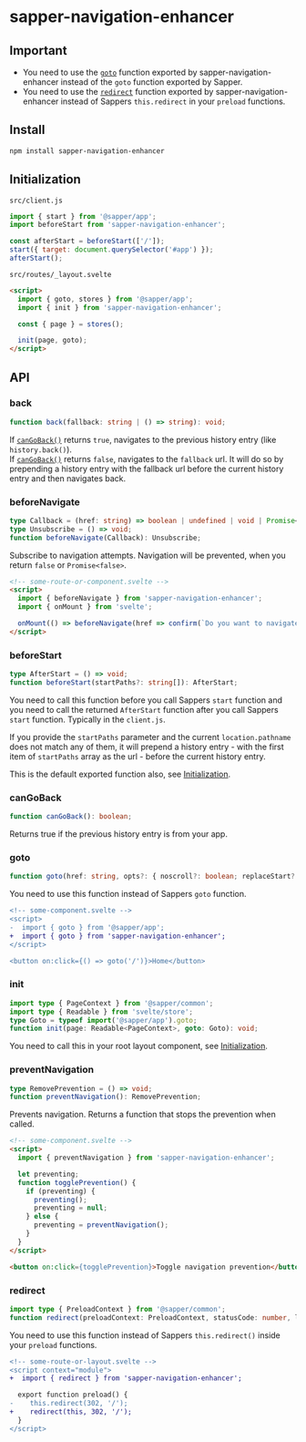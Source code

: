 # sapper-navigation-enhancer

## Important
* You need to use the [`goto`](#goto) function exported by sapper-navigation-enhancer instead of the `goto` function exported by Sapper.
* You need to use the [`redirect`](#redirect) function exported by sapper-navigation-enhancer instead of Sappers `this.redirect` in your `preload` functions.


## Install

```sh
npm install sapper-navigation-enhancer
```


## Initialization

`src/client.js`
```js
import { start } from '@sapper/app';
import beforeStart from 'sapper-navigation-enhancer';

const afterStart = beforeStart(['/']);
start({ target: document.querySelector('#app') });
afterStart();
```

`src/routes/_layout.svelte`
```html
<script>
  import { goto, stores } from '@sapper/app';
  import { init } from 'sapper-navigation-enhancer';

  const { page } = stores();

  init(page, goto);
</script>
```


## API

### back

```ts
function back(fallback: string | () => string): void;
```

If [`canGoBack()`](#cangoback) returns `true`, navigates to the previous history entry (like `history.back()`).\
If [`canGoBack()`](#cangoback) returns `false`, navigates to the `fallback` url. It will do so by prepending a history entry with the fallback url before the current history entry and then navigates back.


### beforeNavigate

```ts
type Callback = (href: string) => boolean | undefined | void | Promise<boolean | undefined | void>;
type Unsubscribe = () => void;
function beforeNavigate(Callback): Unsubscribe;
```

Subscribe to navigation attempts. Navigation will be prevented, when you return `false` or `Promise<false>`.

```html
<!-- some-route-or-component.svelte -->
<script>
  import { beforeNavigate } from 'sapper-navigation-enhancer';
  import { onMount } from 'svelte';

  onMount(() => beforeNavigate(href => confirm(`Do you want to navigate to ${href}?`)));
</script>
```


### beforeStart

```ts
type AfterStart = () => void;
function beforeStart(startPaths?: string[]): AfterStart;
```

You need to call this function before you call Sappers `start` function and you need to call the returned `AfterStart` function after you call Sappers `start` function. Typically in the `client.js`.

If you provide the `startPaths` parameter and the current `location.pathname` does not match any of them, it will prepend a history entry - with the first item of `startPaths` array as the url - before the current history entry.

This is the default exported function also, see [Initialization](#initialization).


### canGoBack

```ts
function canGoBack(): boolean;
```

Returns true if the previous history entry is from your app.


### goto

```ts
function goto(href: string, opts?: { noscroll?: boolean; replaceStart?: boolean; }): Promise<void>;
```

You need to use this function instead of Sappers `goto` function.

```diff
<!-- some-component.svelte -->
<script>
-  import { goto } from '@sapper/app';
+  import { goto } from 'sapper-navigation-enhancer';
</script>

<button on:click={() => goto('/')}>Home</button>
```


### init

```ts
import type { PageContext } from '@sapper/common';
import type { Readable } from 'svelte/store';
type Goto = typeof import('@sapper/app').goto;
function init(page: Readable<PageContext>, goto: Goto): void;
```

You need to call this in your root layout component, see [Initialization](#initialization).


### preventNavigation

```ts
type RemovePrevention = () => void;
function preventNavigation(): RemovePrevention;
```

Prevents navigation. Returns a function that stops the prevention when called.

```html
<!-- some-component.svelte -->
<script>
  import { preventNavigation } from 'sapper-navigation-enhancer';

  let preventing;
  function togglePrevention() {
    if (preventing) {
      preventing();
      preventing = null;
    } else {
      preventing = preventNavigation();
    }
  }
</script>

<button on:click={togglePrevention}>Toggle navigation prevention</button>
```


### redirect

```ts
import type { PreloadContext } from '@sapper/common';
function redirect(preloadContext: PreloadContext, statusCode: number, location: string): void;
```

You need to use this function instead of Sappers `this.redirect()` inside your `preload` functions.

```diff
<!-- some-route-or-layout.svelte -->
<script context="module">
+  import { redirect } from 'sapper-navigation-enhancer';

  export function preload() {
-    this.redirect(302, '/');
+    redirect(this, 302, '/');
  }
</script>
```
